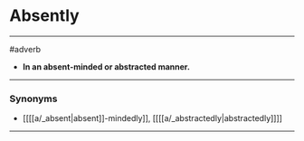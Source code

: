 # Absently
---
#adverb
- **In an absent-minded or abstracted manner.**
---
### Synonyms
- [[[[a/_absent|absent]]-mindedly]], [[[[a/_abstractedly|abstractedly]]]]
---
